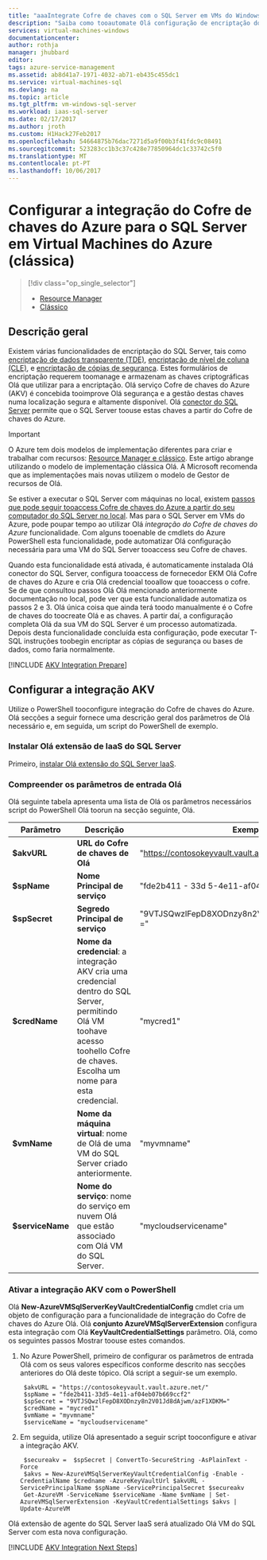 ```yaml
---
title: "aaaIntegrate Cofre de chaves com o SQL Server em VMs do Windows no Azure (clássica) | Microsoft Docs"
description: "Saiba como tooautomate Olá configuração de encriptação do SQL Server para utilização com o Cofre de chaves do Azure. Este tópico explica como toouse integração do Cofre de chaves do Azure com as máquinas virtuais do SQL Server criar no modelo de implementação clássica Olá."
services: virtual-machines-windows
documentationcenter: 
author: rothja
manager: jhubbard
editor: 
tags: azure-service-management
ms.assetid: ab8d41a7-1971-4032-ab71-eb435c455dc1
ms.service: virtual-machines-sql
ms.devlang: na
ms.topic: article
ms.tgt_pltfrm: vm-windows-sql-server
ms.workload: iaas-sql-server
ms.date: 02/17/2017
ms.author: jroth
ms.custom: H1Hack27Feb2017
ms.openlocfilehash: 54664875b76dac7271d5a9f00b3f41fdc9c08491
ms.sourcegitcommit: 523283cc1b3c37c428e77850964dc1c33742c5f0
ms.translationtype: MT
ms.contentlocale: pt-PT
ms.lasthandoff: 10/06/2017
---
```

# <a name="configure-azure-key-vault-integration-for-sql-server-on-azure-virtual-machines-classic"></a>Configurar a integração do Cofre de chaves do Azure para o SQL Server em Virtual Machines do Azure (clássica)
> [!div class="op_single_selector"]
> * [Resource Manager](../sql/virtual-machines-windows-ps-sql-keyvault.md)
> * [Clássico](../classic/ps-sql-keyvault.md)
> 
> 

## <a name="overview"></a>Descrição geral
Existem várias funcionalidades de encriptação do SQL Server, tais como [encriptação de dados transparente (TDE)](https://msdn.microsoft.com/library/bb934049.aspx), [encriptação de nível de coluna (CLE)](https://msdn.microsoft.com/library/ms173744.aspx), e [encriptação de cópias de segurança](https://msdn.microsoft.com/library/dn449489.aspx). Estes formulários de encriptação requerem toomanage e armazenam as chaves criptográficas Olá que utilizar para a encriptação. Olá serviço Cofre de chaves do Azure (AKV) é concebida tooimprove Olá segurança e a gestão destas chaves numa localização segura e altamente disponível. Olá [conector do SQL Server](http://www.microsoft.com/download/details.aspx?id=45344) permite que o SQL Server toouse estas chaves a partir do Cofre de chaves do Azure.

> [!IMPORTANT] 
> O Azure tem dois modelos de implementação diferentes para criar e trabalhar com recursos: [Resource Manager e clássico](../../../azure-resource-manager/resource-manager-deployment-model.md). Este artigo abrange utilizando o modelo de implementação clássica Olá. A Microsoft recomenda que as implementações mais novas utilizem o modelo de Gestor de recursos de Olá.

Se estiver a executar o SQL Server com máquinas no local, existem [passos que pode seguir tooaccess Cofre de chaves do Azure a partir do seu computador do SQL Server no local](https://msdn.microsoft.com/library/dn198405.aspx). Mas para o SQL Server em VMs do Azure, pode poupar tempo ao utilizar Olá *integração do Cofre de chaves do Azure* funcionalidade. Com alguns tooenable de cmdlets do Azure PowerShell esta funcionalidade, pode automatizar Olá configuração necessária para uma VM do SQL Server tooaccess seu Cofre de chaves.

Quando esta funcionalidade está ativada, é automaticamente instalada Olá conector do SQL Server, configura tooaccess de fornecedor EKM Olá Cofre de chaves do Azure e cria Olá credencial tooallow que tooaccess o cofre. Se de que consultou passos Olá Olá mencionado anteriormente documentação no local, pode ver que esta funcionalidade automatiza os passos 2 e 3. Olá única coisa que ainda terá toodo manualmente é o Cofre de chaves do toocreate Olá e as chaves. A partir daí, a configuração completa Olá da sua VM do SQL Server é um processo automatizada. Depois desta funcionalidade concluída esta configuração, pode executar T-SQL instruções toobegin encriptar as cópias de segurança ou bases de dados, como faria normalmente.

[!INCLUDE [AKV Integration Prepare](../../../../includes/virtual-machines-sql-server-akv-prepare.md)]

## <a name="configure-akv-integration"></a>Configurar a integração AKV
Utilize o PowerShell tooconfigure integração do Cofre de chaves do Azure. Olá secções a seguir fornece uma descrição geral dos parâmetros de Olá necessário e, em seguida, um script do PowerShell de exemplo.

### <a name="install-hello-sql-server-iaas-extension"></a>Instalar Olá extensão de IaaS do SQL Server
Primeiro, [instalar Olá extensão do SQL Server IaaS](../classic/sql-server-agent-extension.md).

### <a name="understand-hello-input-parameters"></a>Compreender os parâmetros de entrada Olá
Olá seguinte tabela apresenta uma lista de Olá os parâmetros necessários script do PowerShell Olá toorun na secção seguinte, Olá.

| Parâmetro | Descrição | Exemplo |
| --- | --- | --- |
| **$akvURL** |**URL do Cofre de chaves de Olá** |"https://contosokeyvault.vault.azure.net/" |
| **$spName** |**Nome Principal de serviço** |"fde2b411 - 33d 5-4e11-af04eb07b669ccf2" |
| **$spSecret** |**Segredo Principal de serviço** |"9VTJSQwzlFepD8XODnzy8n2V01Jd8dAjwm/azF1XDKM =" |
| **$credName** |**Nome da credencial**: a integração AKV cria uma credencial dentro do SQL Server, permitindo Olá VM toohave acesso toohello Cofre de chaves. Escolha um nome para esta credencial. |"mycred1" |
| **$vmName** |**Nome da máquina virtual**: nome de Olá de uma VM do SQL Server criado anteriormente. |"myvmname" |
| **$serviceName** |**Nome do serviço**: nome do serviço em nuvem Olá que estão associado com Olá VM do SQL Server. |"mycloudservicename" |

### <a name="enable-akv-integration-with-powershell"></a>Ativar a integração AKV com o PowerShell
Olá **New-AzureVMSqlServerKeyVaultCredentialConfig** cmdlet cria um objeto de configuração para a funcionalidade de integração do Cofre de chaves do Azure Olá. Olá **conjunto AzureVMSqlServerExtension** configura esta integração com Olá **KeyVaultCredentialSettings** parâmetro. Olá, como os seguintes passos Mostrar toouse estes comandos.

1. No Azure PowerShell, primeiro de configurar os parâmetros de entrada Olá com os seus valores específicos conforme descrito nas secções anteriores do Olá deste tópico. Olá script a seguir-se um exemplo.
   
        $akvURL = "https://contosokeyvault.vault.azure.net/"
        $spName = "fde2b411-33d5-4e11-af04eb07b669ccf2"
        $spSecret = "9VTJSQwzlFepD8XODnzy8n2V01Jd8dAjwm/azF1XDKM="
        $credName = "mycred1"
        $vmName = "myvmname"
        $serviceName = "mycloudservicename"
2. Em seguida, utilize Olá apresentado a seguir script tooconfigure e ativar a integração AKV.
   
        $secureakv =  $spSecret | ConvertTo-SecureString -AsPlainText -Force
        $akvs = New-AzureVMSqlServerKeyVaultCredentialConfig -Enable -CredentialName $credname -AzureKeyVaultUrl $akvURL -ServicePrincipalName $spName -ServicePrincipalSecret $secureakv
        Get-AzureVM -ServiceName $serviceName -Name $vmName | Set-AzureVMSqlServerExtension -KeyVaultCredentialSettings $akvs | Update-AzureVM

Olá extensão de agente do SQL Server IaaS será atualizado Olá VM do SQL Server com esta nova configuração.

[!INCLUDE [AKV Integration Next Steps](../../../../includes/virtual-machines-sql-server-akv-next-steps.md)]

